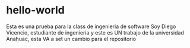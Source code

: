 # hello-world
Esta es una prueba para la class de ingenieria de software
Soy Diego Vicencio, estudiante de ingenieria y este es UN trabajo de la universidad Anahuac, esta VA a set un cambio para el repositorio
